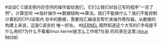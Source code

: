 #谈谈C
C语言把内存空间的操作留给我们，它们让我们对自己写的程序“一目了然”。计算空间
==>指针操作==>数据结构==>算法。我们不能做什么？我们不能控制计算机的CPU读取内
存中的数据，需要找汇编语言帮忙来操作寄存器。从数据的构建上来说，这是C语言的
唯一好处。
#[KERNEL](https://github.com/yaouser/C/tree/master/kernel)
既然知道这个大写的C字母是干什么用的?为什么不看看linux kernel是怎么工作呢?壮丽
的风景在这里:)[linux kernel](https://github.com/yaouser/C/tree/master/kernel).
